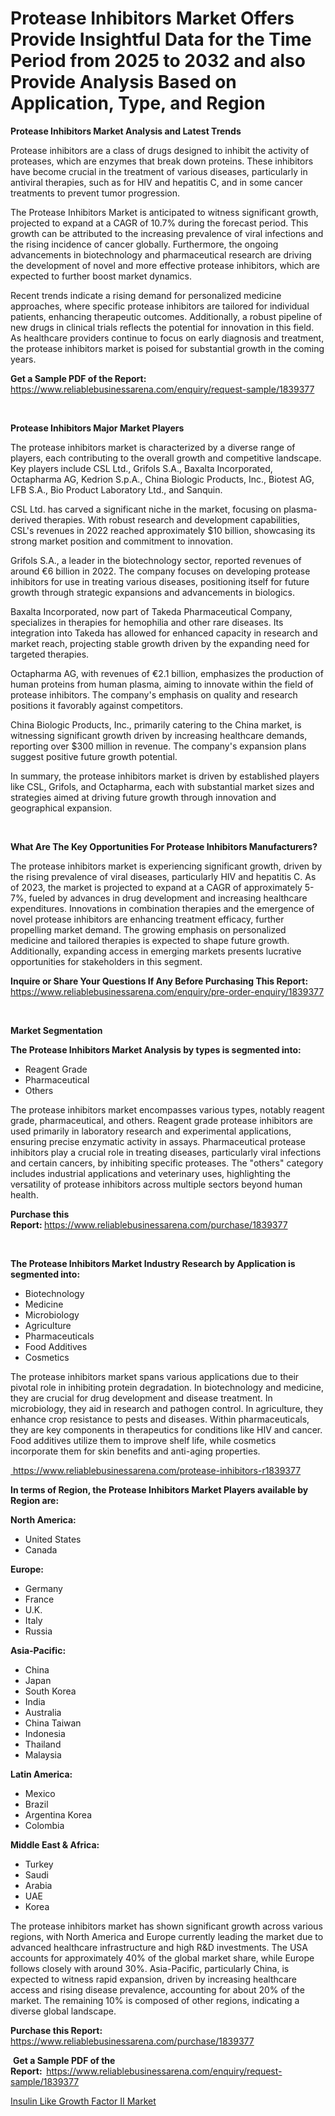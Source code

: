 <p><h1>Protease Inhibitors Market Offers Provide Insightful Data for the Time Period from 2025 to 2032 and also Provide Analysis Based on Application, Type, and Region</h1></p><p><strong>Protease Inhibitors Market Analysis and Latest Trends</strong></p>
<p><p>Protease inhibitors are a class of drugs designed to inhibit the activity of proteases, which are enzymes that break down proteins. These inhibitors have become crucial in the treatment of various diseases, particularly in antiviral therapies, such as for HIV and hepatitis C, and in some cancer treatments to prevent tumor progression. </p><p>The Protease Inhibitors Market is anticipated to witness significant growth, projected to expand at a CAGR of 10.7% during the forecast period. This growth can be attributed to the increasing prevalence of viral infections and the rising incidence of cancer globally. Furthermore, the ongoing advancements in biotechnology and pharmaceutical research are driving the development of novel and more effective protease inhibitors, which are expected to further boost market dynamics. </p><p>Recent trends indicate a rising demand for personalized medicine approaches, where specific protease inhibitors are tailored for individual patients, enhancing therapeutic outcomes. Additionally, a robust pipeline of new drugs in clinical trials reflects the potential for innovation in this field. As healthcare providers continue to focus on early diagnosis and treatment, the protease inhibitors market is poised for substantial growth in the coming years.</p></p>
<p><strong>Get a Sample PDF of the Report:&nbsp;</strong> <a href="https://www.reliablebusinessarena.com/enquiry/request-sample/1839377?utm_campaign=2133&utm_medium=2&utm_source=Github&utm_content=ia&utm_term=08032025&utm_id=protease-inhibitors">https://www.reliablebusinessarena.com/enquiry/request-sample/1839377</a></p>
<p>&nbsp;</p>
<p><strong>Protease Inhibitors Major Market Players</strong></p>
<p><p>The protease inhibitors market is characterized by a diverse range of players, each contributing to the overall growth and competitive landscape. Key players include CSL Ltd., Grifols S.A., Baxalta Incorporated, Octapharma AG, Kedrion S.p.A., China Biologic Products, Inc., Biotest AG, LFB S.A., Bio Product Laboratory Ltd., and Sanquin.</p><p>CSL Ltd. has carved a significant niche in the market, focusing on plasma-derived therapies. With robust research and development capabilities, CSL's revenues in 2022 reached approximately $10 billion, showcasing its strong market position and commitment to innovation.</p><p>Grifols S.A., a leader in the biotechnology sector, reported revenues of around €6 billion in 2022. The company focuses on developing protease inhibitors for use in treating various diseases, positioning itself for future growth through strategic expansions and advancements in biologics.</p><p>Baxalta Incorporated, now part of Takeda Pharmaceutical Company, specializes in therapies for hemophilia and other rare diseases. Its integration into Takeda has allowed for enhanced capacity in research and market reach, projecting stable growth driven by the expanding need for targeted therapies.</p><p>Octapharma AG, with revenues of €2.1 billion, emphasizes the production of human proteins from human plasma, aiming to innovate within the field of protease inhibitors. The company's emphasis on quality and research positions it favorably against competitors.</p><p>China Biologic Products, Inc., primarily catering to the China market, is witnessing significant growth driven by increasing healthcare demands, reporting over $300 million in revenue. The company's expansion plans suggest positive future growth potential.</p><p>In summary, the protease inhibitors market is driven by established players like CSL, Grifols, and Octapharma, each with substantial market sizes and strategies aimed at driving future growth through innovation and geographical expansion.</p></p>
<p>&nbsp;</p>
<p><strong>What Are The Key Opportunities For Protease Inhibitors Manufacturers?</strong></p>
<p><p>The protease inhibitors market is experiencing significant growth, driven by the rising prevalence of viral diseases, particularly HIV and hepatitis C. As of 2023, the market is projected to expand at a CAGR of approximately 5-7%, fueled by advances in drug development and increasing healthcare expenditures. Innovations in combination therapies and the emergence of novel protease inhibitors are enhancing treatment efficacy, further propelling market demand. The growing emphasis on personalized medicine and tailored therapies is expected to shape future growth. Additionally, expanding access in emerging markets presents lucrative opportunities for stakeholders in this segment.</p></p>
<p><strong>Inquire or Share Your Questions If Any Before Purchasing This Report:</strong> <a href="https://www.reliablebusinessarena.com/enquiry/pre-order-enquiry/1839377?utm_campaign=2133&utm_medium=2&utm_source=Github&utm_content=ia&utm_term=08032025&utm_id=protease-inhibitors">https://www.reliablebusinessarena.com/enquiry/pre-order-enquiry/1839377</a></p>
<p>&nbsp;</p>
<p><strong>Market Segmentation</strong></p>
<p><strong>The Protease Inhibitors Market Analysis by types is segmented into:</strong></p>
<p><ul><li>Reagent Grade</li><li>Pharmaceutical</li><li>Others</li></ul></p>
<p><p>The protease inhibitors market encompasses various types, notably reagent grade, pharmaceutical, and others. Reagent grade protease inhibitors are used primarily in laboratory research and experimental applications, ensuring precise enzymatic activity in assays. Pharmaceutical protease inhibitors play a crucial role in treating diseases, particularly viral infections and certain cancers, by inhibiting specific proteases. The "others" category includes industrial applications and veterinary uses, highlighting the versatility of protease inhibitors across multiple sectors beyond human health.</p></p>
<p><strong>Purchase this Report:&nbsp;</strong><a href="https://www.reliablebusinessarena.com/purchase/1839377?utm_campaign=2133&utm_medium=2&utm_source=Github&utm_content=ia&utm_term=08032025&utm_id=protease-inhibitors">https://www.reliablebusinessarena.com/purchase/1839377</a></p>
<p>&nbsp;</p>
<p><strong>The Protease Inhibitors Market Industry Research by Application is segmented into:</strong></p>
<p><ul><li>Biotechnology</li><li>Medicine</li><li>Microbiology</li><li>Agriculture</li><li>Pharmaceuticals</li><li>Food Additives</li><li>Cosmetics</li></ul></p>
<p><p>The protease inhibitors market spans various applications due to their pivotal role in inhibiting protein degradation. In biotechnology and medicine, they are crucial for drug development and disease treatment. In microbiology, they aid in research and pathogen control. In agriculture, they enhance crop resistance to pests and diseases. Within pharmaceuticals, they are key components in therapeutics for conditions like HIV and cancer. Food additives utilize them to improve shelf life, while cosmetics incorporate them for skin benefits and anti-aging properties.</p></p>
<p><a href="https://www.reliablebusinessarena.com/protease-inhibitors-r1839377?utm_campaign=2133&utm_medium=2&utm_source=Github&utm_content=ia&utm_term=08032025&utm_id=protease-inhibitors">&nbsp;https://www.reliablebusinessarena.com/protease-inhibitors-r1839377</a></p>
<p><strong>In terms of Region, the Protease Inhibitors Market Players available by Region are:</strong></p>
<p>
    <p> <strong> North America: </strong>
        <ul>
            <li>United States</li>
            <li>Canada</li>
        </ul>
        </p> 
    <p> <strong> Europe: </strong>
        <ul>
            <li>Germany</li>
            <li>France</li>
            <li>U.K.</li>
            <li>Italy</li>
            <li>Russia</li>
        </ul>
        </p> 
    <p> <strong> Asia-Pacific: </strong>
        <ul>
            <li>China</li>
            <li>Japan</li>
            <li>South Korea</li>
            <li>India</li>
            <li>Australia</li>
            <li>China Taiwan</li>
            <li>Indonesia</li>
            <li>Thailand</li>
            <li>Malaysia</li>
        </ul>
        </p> 
    <p> <strong> Latin America: </strong>
        <ul>
            <li>Mexico</li>
            <li>Brazil</li>
            <li>Argentina Korea</li>
            <li>Colombia</li>
        </ul>
        </p> 
    <p> <strong> Middle East & Africa: </strong>
        <ul>
            <li>Turkey</li>
            <li>Saudi</li>
            <li>Arabia</li>
            <li>UAE</li>
            <li>Korea</li>
        </ul>
    </p>
    </p>
<p><p>The protease inhibitors market has shown significant growth across various regions, with North America and Europe currently leading the market due to advanced healthcare infrastructure and high R&D investments. The USA accounts for approximately 40% of the global market share, while Europe follows closely with around 30%. Asia-Pacific, particularly China, is expected to witness rapid expansion, driven by increasing healthcare access and rising disease prevalence, accounting for about 20% of the market. The remaining 10% is composed of other regions, indicating a diverse global landscape.</p></p>
<p><strong>Purchase this Report: </strong><a href="https://www.reliablebusinessarena.com/purchase/1839377?utm_campaign=2133&utm_medium=2&utm_source=Github&utm_content=ia&utm_term=08032025&utm_id=protease-inhibitors">https://www.reliablebusinessarena.com/purchase/1839377</a></p>
<p>&nbsp;<strong>Get a Sample PDF of the Report:&nbsp;&nbsp;</strong><a href="https://www.reliablebusinessarena.com/enquiry/request-sample/1839377?utm_campaign=2133&utm_medium=2&utm_source=Github&utm_content=ia&utm_term=08032025&utm_id=protease-inhibitors">https://www.reliablebusinessarena.com/enquiry/request-sample/1839377</a></p>
<p><strong></strong></p>
<p><p><a href="https://github.com/JakirUddin651/Market-Research-Report-List-1/blob/main/insulin-like-growth-factor-ii-market.md?utm_campaign=2133&utm_medium=2&utm_source=Github&utm_content=ia&utm_term=08032025&utm_id=protease-inhibitors">Insulin Like Growth Factor II Market</a></p></p>
